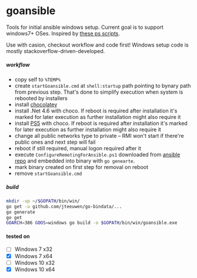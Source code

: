 # goansible

Tools for initial ansible windows setup. Current goal is to support windows7+ OSes. Inspired by [these ps scripts](https://github.com/ansible/ansible/blob/devel/examples/scripts/).

Use with casion, checkout workflow and code first! Windows setup code is mostly stackoverflow-driven-developed.

##### workflow

- copy self to `%TEMP%`
- create `startGoansible.cmd` at `shell:startup` path pointing to bynary path from previous step. That's done to simplify execution when system is rebooted by installers
- install [chocolatey](https://chocolatey.org/)
- install .Net 4.6 with choco. If reboot is required after installation it's marked for later execution as further installation might also require it
- install [PS5](https://chocolatey.org/packages/PowerShell) with choco. If reboot is required after installation it's marked for later execution as further installation might also require it
- change all public networks type to private – RMI won't start if there're public ones and next step will fail
- reboot if still required, manual logon required after it
- execute `ConfigureRemotingForAnsible.ps1` downloaded from [ansible repo](https://github.com/ansible/ansible/blob/devel/examples/scripts/ConfigureRemotingForAnsible.ps1) and embedded into binary with `go genearte`.
- mark binary created on first step for removal on reboot
- remove `startGoansible.cmd`

##### build

```bash
mkdir -vp ~/$GOPATH/bin/win/
go get -u github.com/jteeuwen/go-bindata/...
go generate
go get
GOARCH=386 GOOS=windows go build -o $GOPATH/bin/win/goansible.exe
```

#### tested on

- [ ] Windows 7 x32
- [x] Windows 7 x64
- [ ] Windows 10 x32
- [x] Windows 10 x64
